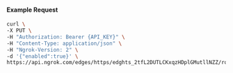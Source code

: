 <!-- Code generated for API Clients. DO NOT EDIT. -->

#### Example Request

```bash
curl \
-X PUT \
-H "Authorization: Bearer {API_KEY}" \
-H "Content-Type: application/json" \
-H "Ngrok-Version: 2" \
-d '{"enabled":true}' \
https://api.ngrok.com/edges/https/edghts_2tfL2DUTLCKxqzHDplGMutllNZZ/routes/edghtsrt_2tfL2FQZMHyfXkjk83YsZ7UL6l5/websocket_tcp_converter
```
